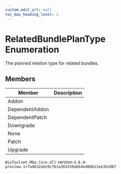 ```yaml
---
custom_edit_url: null
toc_max_heading_level: 2
---
```

# RelatedBundlePlanType Enumeration
The planned relation type for related bundles.
## Members
| Member | Description |
| ------ | ----------- |
| Addon |  |
| DependentAddon |  |
| DependentPatch |  |
| Downgrade |  |
| None |  |
| Patch |  |
| Upgrade |  |
`WixToolset.Mba.Core.dll` version `4.0.0-preview.1+7a4632adc0c7b1a363259abb4ed08b11ee3b2d87`

